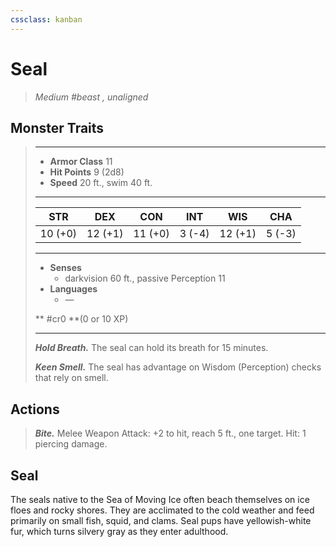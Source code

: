 ```yaml
---
cssclass: kanban
---
```


# Seal
>*Medium #beast , unaligned*
## Monster Traits
>___
>- **Armor Class** 11
>- **Hit Points** 9 (2d8)
>- **Speed** 20 ft., swim 40 ft.
>___
>|STR|DEX|CON|INT|WIS|CHA|
>|:---:|:---:|:---:|:---:|:---:|:---:|
>|10 (+0)|12 (+1)|11 (+0)|3 (-4)|12 (+1)|5 (-3)|
>___
>- **Senses**
>	 - darkvision 60 ft., passive Perception 11
>- **Languages**
>	 - —
>
> ** #cr0 **(0 or 10 XP)
>___
>***Hold Breath.*** The seal can hold its breath for 15 minutes.  
>
>***Keen Smell.*** The seal has advantage on Wisdom (Perception) checks that rely on smell.  
>
## Actions
>***Bite.*** Melee Weapon Attack: +2 to hit, reach 5 ft., one target. Hit: 1 piercing damage.
## Seal
The seals native to the Sea of Moving Ice often beach themselves on ice floes and rocky shores. They are acclimated to the cold weather and feed primarily on small fish, squid, and clams. Seal pups have yellowish-white fur, which turns silvery gray as they enter adulthood.